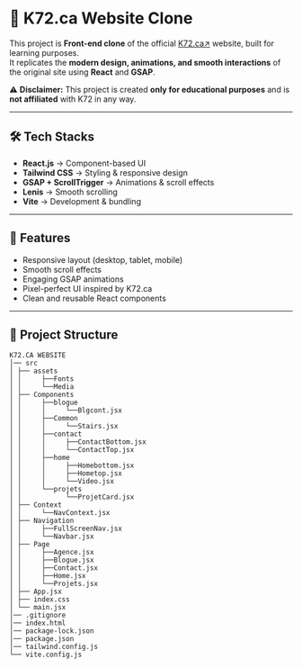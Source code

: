 # 🎨 K72.ca Website Clone  

This project is **Front-end clone** of the official [K72.ca↗](https://k72.ca/) website, built for learning purposes.  
It replicates the **modern design, animations, and smooth interactions** of the original site using **React** and **GSAP**.  

⚠️ **Disclaimer:** This project is created **only for educational purposes** and is **not affiliated** with K72 in any way.  

---

## 🛠️ Tech Stacks  

- **React.js** → Component-based UI  
- **Tailwind CSS** → Styling & responsive design  
- **GSAP + ScrollTrigger** → Animations & scroll effects  
- **Lenis** → Smooth scrolling  
- **Vite** → Development & bundling  

---

## 🚀 Features  

- Responsive layout (desktop, tablet, mobile)  
- Smooth scroll effects  
- Engaging GSAP animations  
- Pixel-perfect UI inspired by K72.ca  
- Clean and reusable React components  

---

## 📂 Project Structure  

```
K72.CA WEBSITE
│── src
│ ├── assets
│ │     ├──Fonts
│ │     └──Media
│ ├── Components
│ │     ├──blogue
│ │     │     └──Blgcont.jsx       
│ │     ├──Common
│ │     │     └──Stairs.jsx       
│ │     ├──contact
│ │     │     ├──ContactBottom.jsx       
│ │     │     └──ContactTop.jsx       
│ │     ├──home
│ │     │     ├──Homebottom.jsx       
│ │     │     ├──Hometop.jsx       
│ │     │     └──Video.jsx       
│ │     └──projets
│ │           └──ProjetCard.jsx       
│ ├── Context
│ │     └──NavContext.jsx
│ ├── Navigation
│ │     ├──FullScreenNav.jsx
│ │     └──Navbar.jsx
│ ├── Page
│ │     ├──Agence.jsx
│ │     ├──Blogue.jsx
│ │     ├──Contact.jsx
│ │     ├──Home.jsx
│ │     └──Projets.jsx
│ ├── App.jsx
│ ├── index.css
│ └── main.jsx
│── .gitignore
│── index.html
│── package-lock.json
│── package.json
│── tailwind.config.js
└── vite.config.js
```